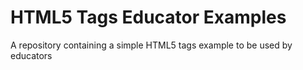 # HTML5 Tags Educator Examples

A repository containing a simple HTML5 tags example to be used by educators
